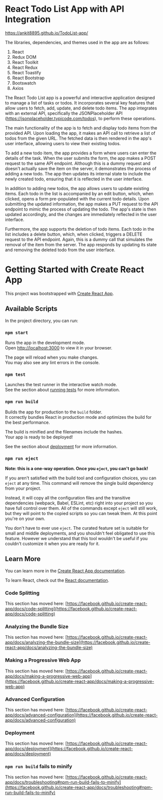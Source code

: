 # React Todo List App with API Integration

https://ankit8895.github.io/TodoList-app/

The libraries, dependencies, and themes used in the app are as follows:

1. React
2. Redux DOM
3. React Toolkit
4. React Redux
5. React Toastify
6. React Bootstrap
7. Bootswatch
8. Axios


The React Todo List app is a powerful and interactive application designed to manage a list of tasks or todos. It incorporates several key features that allow users to fetch, add, update, and delete todo items. The app integrates with an external API, specifically the JSONPlaceholder API (https://jsonplaceholder.typicode.com/todos), to perform these operations.

The main functionality of the app is to fetch and display todo items from the provided API. Upon loading the app, it makes an API call to retrieve a list of todos from the given URL. The fetched data is then rendered in the app's user interface, allowing users to view their existing todos.

To add a new todo item, the app provides a form where users can enter the details of the task. When the user submits the form, the app makes a POST request to the same API endpoint. Although this is a dummy request and doesn't actually save the item on the server, it demonstrates the process of adding a new todo. The app then updates its internal state to include the newly created todo, ensuring that it is reflected in the user interface.

In addition to adding new todos, the app allows users to update existing items. Each todo in the list is accompanied by an edit button, which, when clicked, opens a form pre-populated with the current todo details. Upon submitting the updated information, the app makes a PUT request to the API endpoint to mimic the process of updating the todo. The app's state is then updated accordingly, and the changes are immediately reflected in the user interface.

Furthermore, the app supports the deletion of todo items. Each todo in the list includes a delete button, which, when clicked, triggers a DELETE request to the API endpoint. Again, this is a dummy call that simulates the removal of the item from the server. The app responds by updating its state and removing the deleted todo from the user interface.

# Getting Started with Create React App

This project was bootstrapped with [Create React App](https://github.com/facebook/create-react-app).

## Available Scripts

In the project directory, you can run:

### `npm start`

Runs the app in the development mode.\
Open [http://localhost:3000](http://localhost:3000) to view it in your browser.

The page will reload when you make changes.\
You may also see any lint errors in the console.

### `npm test`

Launches the test runner in the interactive watch mode.\
See the section about [running tests](https://facebook.github.io/create-react-app/docs/running-tests) for more information.

### `npm run build`

Builds the app for production to the `build` folder.\
It correctly bundles React in production mode and optimizes the build for the best performance.

The build is minified and the filenames include the hashes.\
Your app is ready to be deployed!

See the section about [deployment](https://facebook.github.io/create-react-app/docs/deployment) for more information.

### `npm run eject`

**Note: this is a one-way operation. Once you `eject`, you can't go back!**

If you aren't satisfied with the build tool and configuration choices, you can `eject` at any time. This command will remove the single build dependency from your project.

Instead, it will copy all the configuration files and the transitive dependencies (webpack, Babel, ESLint, etc) right into your project so you have full control over them. All of the commands except `eject` will still work, but they will point to the copied scripts so you can tweak them. At this point you're on your own.

You don't have to ever use `eject`. The curated feature set is suitable for small and middle deployments, and you shouldn't feel obligated to use this feature. However we understand that this tool wouldn't be useful if you couldn't customize it when you are ready for it.

## Learn More

You can learn more in the [Create React App documentation](https://facebook.github.io/create-react-app/docs/getting-started).

To learn React, check out the [React documentation](https://reactjs.org/).

### Code Splitting

This section has moved here: [https://facebook.github.io/create-react-app/docs/code-splitting](https://facebook.github.io/create-react-app/docs/code-splitting)

### Analyzing the Bundle Size

This section has moved here: [https://facebook.github.io/create-react-app/docs/analyzing-the-bundle-size](https://facebook.github.io/create-react-app/docs/analyzing-the-bundle-size)

### Making a Progressive Web App

This section has moved here: [https://facebook.github.io/create-react-app/docs/making-a-progressive-web-app](https://facebook.github.io/create-react-app/docs/making-a-progressive-web-app)

### Advanced Configuration

This section has moved here: [https://facebook.github.io/create-react-app/docs/advanced-configuration](https://facebook.github.io/create-react-app/docs/advanced-configuration)

### Deployment

This section has moved here: [https://facebook.github.io/create-react-app/docs/deployment](https://facebook.github.io/create-react-app/docs/deployment)

### `npm run build` fails to minify

This section has moved here: [https://facebook.github.io/create-react-app/docs/troubleshooting#npm-run-build-fails-to-minify](https://facebook.github.io/create-react-app/docs/troubleshooting#npm-run-build-fails-to-minify)
